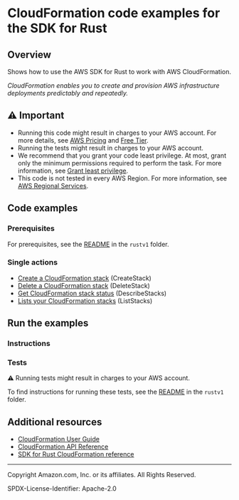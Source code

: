 # CloudFormation code examples for the SDK for Rust

## Overview

Shows how to use the AWS SDK for Rust to work with AWS CloudFormation.

<!--custom.overview.start-->
<!--custom.overview.end-->

_CloudFormation enables you to create and provision AWS infrastructure deployments predictably and repeatedly._

## ⚠ Important

* Running this code might result in charges to your AWS account. For more details, see [AWS Pricing](https://aws.amazon.com/pricing/) and [Free Tier](https://aws.amazon.com/free/).
* Running the tests might result in charges to your AWS account.
* We recommend that you grant your code least privilege. At most, grant only the minimum permissions required to perform the task. For more information, see [Grant least privilege](https://docs.aws.amazon.com/IAM/latest/UserGuide/best-practices.html#grant-least-privilege).
* This code is not tested in every AWS Region. For more information, see [AWS Regional Services](https://aws.amazon.com/about-aws/global-infrastructure/regional-product-services).

<!--custom.important.start-->
<!--custom.important.end-->

## Code examples

### Prerequisites

For prerequisites, see the [README](../../README.md#Prerequisites) in the `rustv1` folder.


<!--custom.prerequisites.start-->
<!--custom.prerequisites.end-->

<!--custom.examples.start-->
### Single actions
- [Create a CloudFormation stack](src/bin/create-stack.rs) (CreateStack)
- [Delete a CloudFormation stack](src/bin/delete-stack.rs) (DeleteStack)
- [Get CloudFormation stack status](src/bin/describe-stack.rs) (DescribeStacks)
- [Lists your CloudFormation stacks](src/bin/list-stacks.rs) (ListStacks)
<!--custom.examples.end-->

## Run the examples

### Instructions


<!--custom.instructions.start-->
<!--custom.instructions.end-->



### Tests

⚠ Running tests might result in charges to your AWS account.


To find instructions for running these tests, see the [README](../../README.md#Tests)
in the `rustv1` folder.



<!--custom.tests.start-->
<!--custom.tests.end-->

## Additional resources

- [CloudFormation User Guide](https://docs.aws.amazon.com/AWSCloudFormation/latest/UserGuide/Welcome.html)
- [CloudFormation API Reference](https://docs.aws.amazon.com/AWSCloudFormation/latest/APIReference/Welcome.html)
- [SDK for Rust CloudFormation reference](https://docs.rs/aws-sdk-cloudformation/latest/aws_sdk_cloudformation/)

<!--custom.resources.start-->
<!--custom.resources.end-->

---

Copyright Amazon.com, Inc. or its affiliates. All Rights Reserved.

SPDX-License-Identifier: Apache-2.0